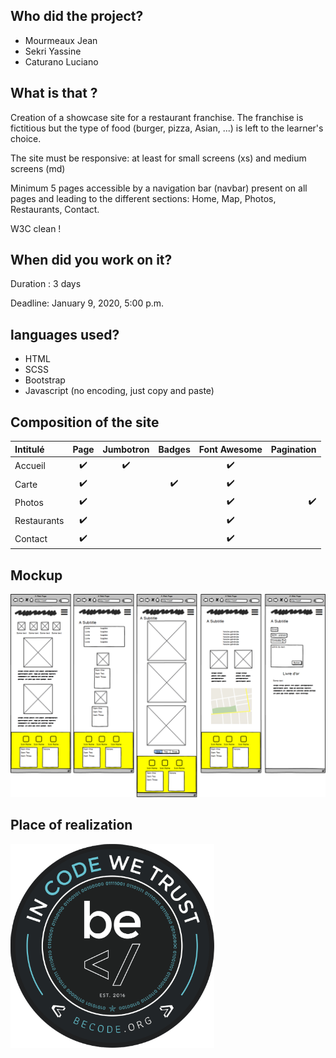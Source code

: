 ## Who did the project?
- Mourmeaux Jean
- Sekri Yassine
- Caturano Luciano

## What is that ?

Creation of a showcase site for a restaurant franchise. The franchise is fictitious but the type of food (burger, pizza, Asian, ...) is left to the learner's choice.

The site must be responsive: at least for small screens (xs) and medium screens (md)

Minimum 5 pages accessible by a navigation bar (navbar) present on all pages and leading to the different sections: Home, Map, Photos, Restaurants, Contact.

W3C clean !

## When did you work on it?

Duration : 3 days

Deadline: January 9, 2020, 5:00 p.m.

## languages ​​used?

- HTML
- SCSS
- Bootstrap
- Javascript (no encoding, just copy and paste)


## Composition of the site

|         Intitulé           |       Page        |   Jumbotron  |   Badges    | Font Awesome | Pagination  | 
| :------------------------  | :---------------: | :-----------:| :--------:  | :----------: | ----------: |
| Accueil                    |        ✔️          |       ✔️      |             |       ✔️      |             |       
| Carte                      |        ✔️          |              |      ✔️      |       ✔️      |             |        
| Photos                     |        ✔️          |              |             |       ✔️      |  ✔️      |      
| Restaurants                |        ✔️          |              |             |       ✔️      |             |        
| Contact                    |        ✔️          |              |             |       ✔️      |             |           


## Mockup

![Mockup](./assets/images/mockup.png)

## Place of realization

![Becode](./assets/images/becode.png)
